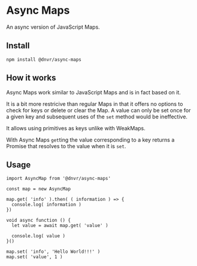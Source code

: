 # Async Maps

An async version of JavaScript Maps.

## Install
```
npm install @dnvr/async-maps
```

## How it works

Async Maps work similar to JavaScript Maps and is in fact based on it.

It is a bit more restricive than regular Maps in that it offers no options to check for keys or delete or clear the Map. A value can only be set once for a given key and subsequent uses of the `set` method would be ineffective.

It allows using primitives as keys unlike with WeakMaps.

With Async Maps `get`ting the value corresponding to a key returns a Promise that resolves to the value when it is `set`.

## Usage
```TS
import AsyncMap from '@dnvr/async-maps'

const map = new AsyncMap

map.get( 'info' ).then( ( information ) => {
  console.log( information )
})

void async function () {
  let value = await map.get( 'value' )

  console.log( value )
}()

map.set( 'info', 'Hello World!!!' )
map.set( 'value', 1 )
```

